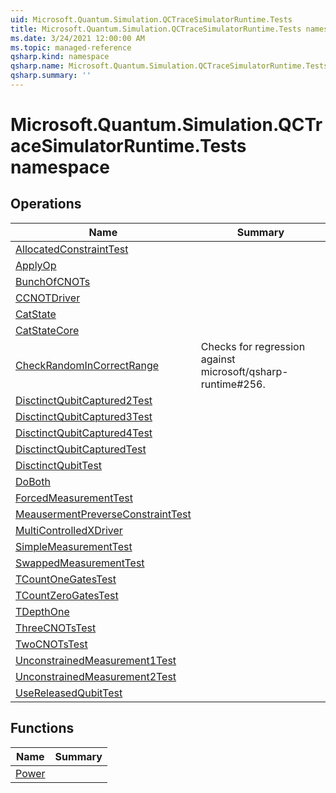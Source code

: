 ```yaml
---
uid: Microsoft.Quantum.Simulation.QCTraceSimulatorRuntime.Tests
title: Microsoft.Quantum.Simulation.QCTraceSimulatorRuntime.Tests namespace
ms.date: 3/24/2021 12:00:00 AM
ms.topic: managed-reference
qsharp.kind: namespace
qsharp.name: Microsoft.Quantum.Simulation.QCTraceSimulatorRuntime.Tests
qsharp.summary: ''
---
```


# Microsoft.Quantum.Simulation.QCTraceSimulatorRuntime.Tests namespace




<!-- summaries -->

## Operations

| Name | Summary |
|------|---------|
|[AllocatedConstraintTest](xref:Microsoft.Quantum.Simulation.QCTraceSimulatorRuntime.Tests.AllocatedConstraintTest) |
|[ApplyOp](xref:Microsoft.Quantum.Simulation.QCTraceSimulatorRuntime.Tests.ApplyOp) |
|[BunchOfCNOTs](xref:Microsoft.Quantum.Simulation.QCTraceSimulatorRuntime.Tests.BunchOfCNOTs) |
|[CCNOTDriver](xref:Microsoft.Quantum.Simulation.QCTraceSimulatorRuntime.Tests.CCNOTDriver) |
|[CatState](xref:Microsoft.Quantum.Simulation.QCTraceSimulatorRuntime.Tests.CatState) |
|[CatStateCore](xref:Microsoft.Quantum.Simulation.QCTraceSimulatorRuntime.Tests.CatStateCore) |
|[CheckRandomInCorrectRange](xref:Microsoft.Quantum.Simulation.QCTraceSimulatorRuntime.Tests.CheckRandomInCorrectRange) |Checks for regression against microsoft/qsharp-runtime#256.
|[DisctinctQubitCaptured2Test](xref:Microsoft.Quantum.Simulation.QCTraceSimulatorRuntime.Tests.DisctinctQubitCaptured2Test) |
|[DisctinctQubitCaptured3Test](xref:Microsoft.Quantum.Simulation.QCTraceSimulatorRuntime.Tests.DisctinctQubitCaptured3Test) |
|[DisctinctQubitCaptured4Test](xref:Microsoft.Quantum.Simulation.QCTraceSimulatorRuntime.Tests.DisctinctQubitCaptured4Test) |
|[DisctinctQubitCapturedTest](xref:Microsoft.Quantum.Simulation.QCTraceSimulatorRuntime.Tests.DisctinctQubitCapturedTest) |
|[DisctinctQubitTest](xref:Microsoft.Quantum.Simulation.QCTraceSimulatorRuntime.Tests.DisctinctQubitTest) |
|[DoBoth](xref:Microsoft.Quantum.Simulation.QCTraceSimulatorRuntime.Tests.DoBoth) |
|[ForcedMeasurementTest](xref:Microsoft.Quantum.Simulation.QCTraceSimulatorRuntime.Tests.ForcedMeasurementTest) |
|[MeausermentPreverseConstraintTest](xref:Microsoft.Quantum.Simulation.QCTraceSimulatorRuntime.Tests.MeausermentPreverseConstraintTest) |
|[MultiControlledXDriver](xref:Microsoft.Quantum.Simulation.QCTraceSimulatorRuntime.Tests.MultiControlledXDriver) |
|[SimpleMeasurementTest](xref:Microsoft.Quantum.Simulation.QCTraceSimulatorRuntime.Tests.SimpleMeasurementTest) |
|[SwappedMeasurementTest](xref:Microsoft.Quantum.Simulation.QCTraceSimulatorRuntime.Tests.SwappedMeasurementTest) |
|[TCountOneGatesTest](xref:Microsoft.Quantum.Simulation.QCTraceSimulatorRuntime.Tests.TCountOneGatesTest) |
|[TCountZeroGatesTest](xref:Microsoft.Quantum.Simulation.QCTraceSimulatorRuntime.Tests.TCountZeroGatesTest) |
|[TDepthOne](xref:Microsoft.Quantum.Simulation.QCTraceSimulatorRuntime.Tests.TDepthOne) |
|[ThreeCNOTsTest](xref:Microsoft.Quantum.Simulation.QCTraceSimulatorRuntime.Tests.ThreeCNOTsTest) |
|[TwoCNOTsTest](xref:Microsoft.Quantum.Simulation.QCTraceSimulatorRuntime.Tests.TwoCNOTsTest) |
|[UnconstrainedMeasurement1Test](xref:Microsoft.Quantum.Simulation.QCTraceSimulatorRuntime.Tests.UnconstrainedMeasurement1Test) |
|[UnconstrainedMeasurement2Test](xref:Microsoft.Quantum.Simulation.QCTraceSimulatorRuntime.Tests.UnconstrainedMeasurement2Test) |
|[UseReleasedQubitTest](xref:Microsoft.Quantum.Simulation.QCTraceSimulatorRuntime.Tests.UseReleasedQubitTest) |

## Functions

| Name | Summary |
|------|---------|
|[Power](xref:Microsoft.Quantum.Simulation.QCTraceSimulatorRuntime.Tests.Power) |

<!-- /summaries -->
